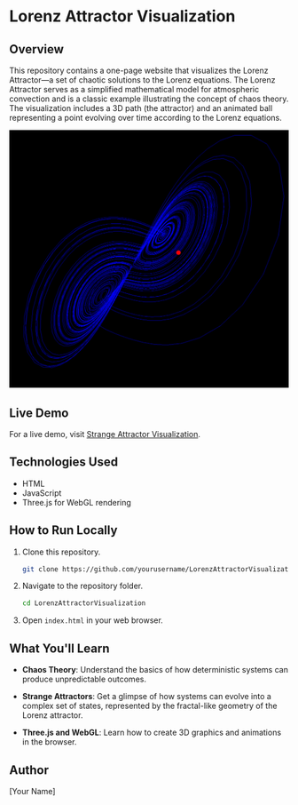 # Lorenz Attractor Visualization

## Overview

This repository contains a one-page website that visualizes the Lorenz Attractor—a set of chaotic solutions to the Lorenz equations. The Lorenz Attractor serves as a simplified mathematical model for atmospheric convection and is a classic example illustrating the concept of chaos theory. The visualization includes a 3D path (the attractor) and an animated ball representing a point evolving over time according to the Lorenz equations.

![Lorenz Attractor Screenshot](screenshot.png)

## Live Demo

For a live demo, visit [Strange Attractor Visualization](https://newsplanetai.com/strange/).

## Technologies Used

- HTML
- JavaScript
- Three.js for WebGL rendering

## How to Run Locally

1. Clone this repository.
    ```bash
    git clone https://github.com/yourusername/LorenzAttractorVisualization.git
    ```

2. Navigate to the repository folder.
    ```bash
    cd LorenzAttractorVisualization
    ```

3. Open `index.html` in your web browser.

## What You'll Learn

- **Chaos Theory**: Understand the basics of how deterministic systems can produce unpredictable outcomes.
  
- **Strange Attractors**: Get a glimpse of how systems can evolve into a complex set of states, represented by the fractal-like geometry of the Lorenz attractor.

- **Three.js and WebGL**: Learn how to create 3D graphics and animations in the browser.

## Author

[Your Name]
